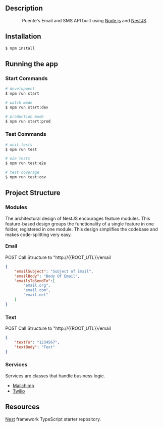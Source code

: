 [circleci-image]: https://img.shields.io/circleci/build/github/nestjs/nest/master?token=abc123def456
[circleci-url]: https://circleci.com/gh/nestjs/nest


## Description
  <p align="center">Puente's Email and SMS API built using <a href="http://nodejs.org" target="_blank">Node.js</a> and <a href="https://docs.nestjs.com/" target="_blank">NestJS</a>.</p>
 <p align="center">

## Installation

```bash
$ npm install
```

## Running the app

### Start Commands
```bash
# development
$ npm run start

# watch mode
$ npm run start:dev

# production mode
$ npm run start:prod
```

### Test Commands

```bash
# unit tests
$ npm run test

# e2e tests
$ npm run test:e2e

# test coverage
$ npm run test:cov
```
## Project Structure

### Modules
The architectural design of NestJS encourages feature modules. This feature-based design groups the functionality of a single feature in one folder, registered in one module. This design simplifies the codebase and makes code-splitting very easy.


#### Email
POST Call Structure to "http://{{ROOT_UTL}}/email
```json
{
    "emailSubject": "Subject of Email",
    "emailBody": "Body Of Email",
    "emailsToSendTo":[
        "email.org",
        "email.com",
        "email.net"
    ]
}
```

### Text
POST Call Structure to "http://{{ROOT_UTL}}/email
```json
{
    "textTo": "1234567",
    "textBody": "Text"
}
```

### Services
Services are classes that handle business logic.
- [Mailchimp](https://mailchimp.com/developer/transactional/)
- [Twilio](https://www.twilio.com/docs/sms/quickstart/node)

## Resources
[Nest](https://github.com/nestjs/nest) framework TypeScript starter repository.



